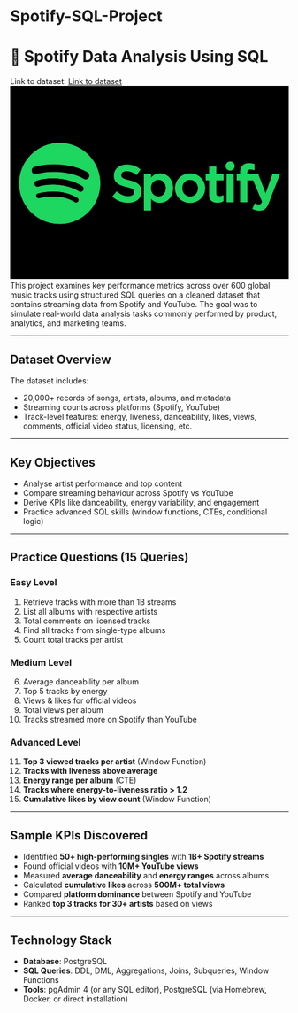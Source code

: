 # Spotify-SQL-Project

# 🎵 Spotify Data Analysis Using SQL

Link to dataset:
[Link to dataset](https://www.kaggle.com/datasets/sanjanchaudhari/spotify-dataset)
![Spotify logo](https://github.com/Gaurang2908/Spotify-SQL-Project/blob/main/spotify%20logo.jpg)
This project examines key performance metrics across over 600 global music tracks using structured SQL queries on a cleaned dataset that contains streaming data from Spotify and YouTube. The goal was to simulate real-world data analysis tasks commonly performed by product, analytics, and marketing teams.

---

##  Dataset Overview

The dataset includes:
- 20,000+ records of songs, artists, albums, and metadata
- Streaming counts across platforms (Spotify, YouTube)
- Track-level features: energy, liveness, danceability, likes, views, comments, official video status, licensing, etc.

---

##  Key Objectives

- Analyse artist performance and top content
- Compare streaming behaviour across Spotify vs YouTube
- Derive KPIs like danceability, energy variability, and engagement
- Practice advanced SQL skills (window functions, CTEs, conditional logic)

---

##  Practice Questions (15 Queries)

###  Easy Level
1. Retrieve tracks with more than 1B streams  
2. List all albums with respective artists  
3. Total comments on licensed tracks  
4. Find all tracks from single-type albums  
5. Count total tracks per artist  

###  Medium Level
6. Average danceability per album  
7. Top 5 tracks by energy  
8. Views & likes for official videos  
9. Total views per album  
10. Tracks streamed more on Spotify than YouTube  

###  Advanced Level
11. **Top 3 viewed tracks per artist** (Window Function)  
12. **Tracks with liveness above average**  
13. **Energy range per album** (CTE)  
14. **Tracks where energy-to-liveness ratio > 1.2**  
15. **Cumulative likes by view count** (Window Function)

---

##  Sample KPIs Discovered

- Identified **50+ high-performing singles** with **1B+ Spotify streams**  
- Found official videos with **10M+ YouTube views**  
- Measured **average danceability** and **energy ranges** across albums  
- Calculated **cumulative likes** across **500M+ total views**  
- Compared **platform dominance** between Spotify and YouTube  
- Ranked **top 3 tracks for 30+ artists** based on views

---

##  Technology Stack
- **Database**: PostgreSQL
- **SQL Queries**: DDL, DML, Aggregations, Joins, Subqueries, Window Functions
- **Tools**: pgAdmin 4 (or any SQL editor), PostgreSQL (via Homebrew, Docker, or direct installation)
